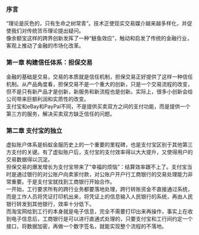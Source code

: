 ### 序言  
  “理论是灰色的，只有生命之树常青”。技术正使现实交易媒介越来越多样化，并促使我们对传统货币理论提出疑问。  
  像余额宝这样的跨界创新发挥了一种“鲢鱼效应”，触动和启发了传统的金融行业，客观上推动了金融的市场化改革。

### 第一章 构建信任体系：担保交易
  金融的基础是交易，交易的本质就是信任机制，担保交易正好提供了这样一种信任机制。从产品角度看，担保交易不是一个重大的创新，只是一个交易流程的改变，但不是只有新产品才是创新，新服务和新流程也是创新。实际上，很多小创新会给公司带来巨额利润和实质性的改变。  
  支付宝和eBay和PayPal不同，不是提供买卖双方之间的支付功能，而是提供一个第三方的服务，解决买卖双方缺乏信任的问题。

### 第二章 支付宝的独立
  虚拟账户体系是蚂蚁金服历史上的一个重要的里程碑，也是支付宝区别于其他第三方支付的关键。有了虚拟账户后，支付宝的支付效率得以大大提升，又使得用户的交易数据得以沉淀。  
  担保交易的爆发增长为支付宝带来了“幸福的烦恼”：结算效率跟不上了。支付宝当时是通过银行的对公账户向卖家付款，对公账户开户行工商银行的交易处理能力非常重要。于是支付宝就找到工商银行开始合作。  
  一开始，工行要求所有的跨行业务都要落地处理，跨行转账资金不直接通过系统，而是工作人员将凭证打印机出来，将凭证上的信息输入人民银行的系统，再由人民银行转发到其他银行，效率十分低下。  
  而淘宝网给到工行的本身就是电子信息，完全不需要打印出来再操作，事实上在收到电子信息后，工商银行是可以进行直通式处理的，只要支付宝和工行间约定一个接口，将数据加密，再做一个数字签名，就能实现整个流程的不落地。

